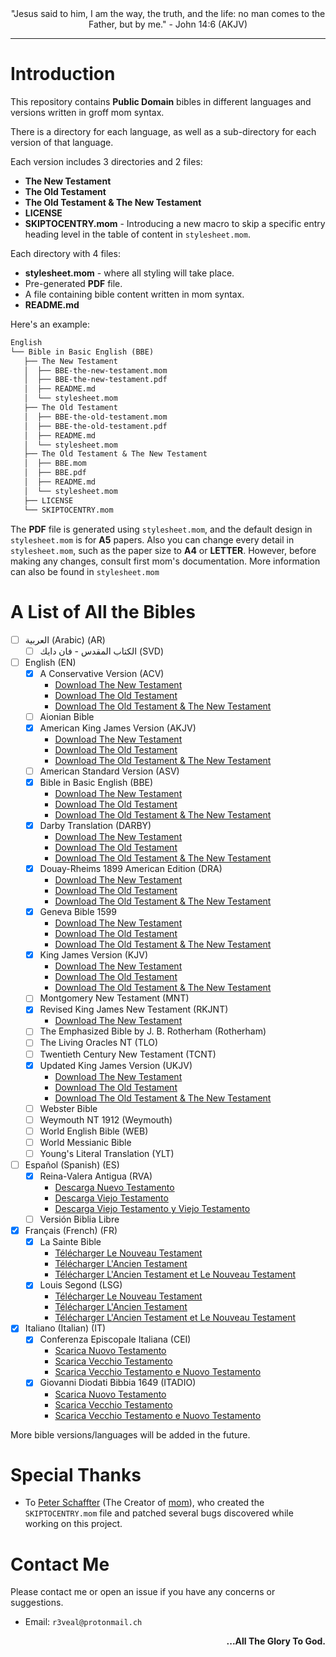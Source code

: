 <div align="center">
"Jesus said to him, I am the way, the truth, and the life: no man comes to the Father, but by me." - John 14:6 (AKJV)
</div>

<hr>

# Introduction
This repository contains **Public Domain** bibles in different languages and versions written in groff mom syntax.

There is a directory for each language, as well as a sub-directory for each version of that language.

Each version includes 3 directories and 2 files:
- **The New Testament**
- **The Old Testament**
- **The Old Testament & The New Testament**
- **LICENSE**
- **SKIPTOCENTRY.mom** - Introducing a new macro to skip a specific entry heading level in the table of content in `stylesheet.mom`.

Each directory with 4 files:
- **stylesheet.mom** - where all styling will take place.
- Pre-generated **PDF** file.
- A file containing bible content written in mom syntax.
- **README.md**

Here's an example:
```txt
English
└── Bible in Basic English (BBE)
   ├── The New Testament
   │  ├── BBE-the-new-testament.mom
   │  ├── BBE-the-new-testament.pdf
   │  ├── README.md
   │  └── stylesheet.mom
   ├── The Old Testament
   │  ├── BBE-the-old-testament.mom
   │  ├── BBE-the-old-testament.pdf
   │  ├── README.md
   │  └── stylesheet.mom
   ├── The Old Testament & The New Testament
   │  ├── BBE.mom
   │  ├── BBE.pdf
   │  ├── README.md
   │  └── stylesheet.mom
   ├── LICENSE
   └── SKIPTOCENTRY.mom
```

The **PDF** file is generated using `stylesheet.mom`, and the default design in `stylesheet.mom` is for **A5** papers. Also you can change every detail in `stylesheet.mom`,  such as the paper size to **A4** or **LETTER**.
However, before making any changes, consult first mom's documentation. More information can also be found in `stylesheet.mom`


# A List of All the Bibles
- [ ] العربية (Arabic) (AR)
	- [ ] الكتاب المقدس - فان دايك (SVD)
- [ ] English (EN)
	- [x] A Conservative Version (ACV)
		- <a href="https://github.com/0xR3V/Bibles/raw/main/English/A%20Conservative%20Version%20(ACV)/The%20New%20Testament/ACV-the-new-testament.pdf">Download The New Testament</a>
		- <a href="https://github.com/0xR3V/Bibles/raw/main/English/A%20Conservative%20Version%20(ACV)/The%20Old%20Testament/ACV-the-old-testament.pdf">Download The Old Testament</a>
		- <a href="https://github.com/0xR3V/Bibles/raw/main/English/A%20Conservative%20Version%20(ACV)/The%20Old%20Testament%20%26%20The%20New%20Testament/ACV.pdf">Download The Old Testament & The New Testament</a>
	- [ ] Aionian Bible
	- [x] American King James Version (AKJV)
		- <a href="https://github.com/0xR3V/Bibles/raw/main/English/American%20King%20James%20Version%20(AKJV)/The%20New%20Testament/AKJV-the-new-testament.pdf">Download The New Testament</a>
		- <a href="https://github.com/0xR3V/Bibles/raw/main/English/American%20King%20James%20Version%20(AKJV)/The%20Old%20Testament/AKJV-the-old-testament.pdf">Download The Old Testament</a>
		- <a href="https://github.com/0xR3V/Bibles/raw/main/English/American%20King%20James%20Version%20(AKJV)/The%20Old%20Testament%20%26%20The%20New%20Testament/AKJV.pdf">Download The Old Testament & The New Testament</a>
	- [ ] American Standard Version (ASV)
	- [x] Bible in Basic English (BBE)
		- <a href="https://raw.githubusercontent.com/0xR3V/Bibles/main/English/Bible in Basic English (BBE)/The New Testament/BBE-the-new-testament.pdf">Download The New Testament</a>
		- <a href="https://raw.githubusercontent.com/0xR3V/Bibles/main/English/Bible%20in%20Basic%20English%20(BBE)/The%20Old%20Testament/BBE-the-old-testament.pdf">Download The Old Testament</a>
		- <a href="https://raw.githubusercontent.com/0xR3V/Bibles/main/English/Bible%20in%20Basic%20English%20(BBE)/The%20Old%20Testament%20%26%20The%20New%20Testament/BBE.pdf">Download The Old Testament & The New Testament</a>
	- [x] Darby Translation (DARBY)
		- <a href="https://github.com/0xR3V/Bibles/raw/main/English/Darby%20Translation%20(DARBY)/The%20New%20Testament/DARBY-the-new-testament.pdf">Download The New Testament</a>
		- <a href="https://github.com/0xR3V/Bibles/raw/main/English/Darby%20Translation%20(DARBY)/The%20Old%20Testament/DARBY-the-old-testament.pdf">Download The Old Testament</a>
		- <a href="https://github.com/0xR3V/Bibles/raw/main/English/Darby%20Translation%20(DARBY)/The%20Old%20Testament%20%26%20The%20New%20Testament/DARBY.pdf">Download The Old Testament & The New Testament</a>
	- [x] Douay-Rheims 1899 American Edition (DRA)
		- <a href="https://github.com/0xR3V/Bibles/raw/main/English/Douay-Rheims%201899%20American%20Edition%20(DRA)/The%20New%20Testament/DRA-the-new-testament.pdf">Download The New Testament</a>
		- <a href="https://github.com/0xR3V/Bibles/raw/main/English/Douay-Rheims%201899%20American%20Edition%20(DRA)/The%20Old%20Testament/DRA-the-old-testament.pdf">Download The Old Testament</a>
		- <a href="https://github.com/0xR3V/Bibles/raw/main/English/Douay-Rheims%201899%20American%20Edition%20(DRA)/The%20Old%20Testament%20%26%20The%20New%20Testament/DRA.pdf">Download The Old Testament & The New Testament</a>
	- [x] Geneva Bible 1599
		- <a href="https://github.com/0xR3V/Bibles/raw/main/English/Geneva%20Bible%201599/The%20New%20Testament/Geneva1599-the-new-testament.pdf">Download The New Testament</a>
		- <a href="https://github.com/0xR3V/Bibles/raw/main/English/Geneva%20Bible%201599/The%20Old%20Testament/Geneva1599-the-old-testament.pdf">Download The Old Testament</a>
		- <a href="https://github.com/0xR3V/Bibles/raw/main/English/Geneva%20Bible%201599/The%20Old%20Testament%20%26%20The%20New%20Testament/Geneva1599.pdf">Download The Old Testament & The New Testament</a>
	- [x] King James Version (KJV)
		- <a href="https://raw.githubusercontent.com/0xR3V/Bibles/main/English/King%20James%20Version%20(KJV)/The%20New%20Testament/KJV-the-new-testament.pdf">Download The New Testament</a>
		- <a href="https://raw.githubusercontent.com/0xR3V/Bibles/main/English/King%20James%20Version%20(KJV)/The%20Old%20Testament/KJV-the-old-testament.pdf">Download The Old Testament</a>
		- <a href="https://raw.githubusercontent.com/0xR3V/Bibles/main/English/King%20James%20Version%20(KJV)/The%20Old%20Testament%20%26%20The%20New%20Testament/KJV.pdf">Download The Old Testament & The New Testament</a>
	- [ ] Montgomery New Testament (MNT)
	- [x] Revised King James New Testament (RKJNT)
		- <a href="https://github.com/0xR3V/Bibles/raw/main/English/Revised%20King%20James%20New%20Testament%20(RKJNT)/The%20New%20Testament/RKJNT-the-new-testament.pdf">Download The New Testament</a>
	- [ ] The Emphasized Bible by J. B. Rotherham (Rotherham)
	- [ ] The Living Oracles NT (TLO)
	- [ ] Twentieth Century New Testament (TCNT)
	- [x] Updated King James Version (UKJV)
		- <a href="https://raw.githubusercontent.com/0xR3V/Bibles/main/English/Updated%20King%20James%20Version%20(UKJV)/The%20New%20Testament/UKJV-the-new-testament.pdf">Download The New Testament</a>
		- <a href="https://raw.githubusercontent.com/0xR3V/Bibles/main/English/Updated%20King%20James%20Version%20(UKJV)/The%20Old%20Testament/UKJV-the-old-testament.pdf">Download The Old Testament</a>
		- <a href="https://raw.githubusercontent.com/0xR3V/Bibles/main/English/Updated%20King%20James%20Version%20(UKJV)/The%20Old%20Testament%20%26%20The%20New%20Testament/UKJV.pdf">Download The Old Testament & The New Testament</a>
	- [ ] Webster Bible
	- [ ] Weymouth NT 1912 (Weymouth)
	- [ ] World English Bible (WEB)
	- [ ] World Messianic Bible
	- [ ] Young's Literal Translation (YLT)
- [ ] Español (Spanish) (ES)
	- [x] Reina-Valera Antigua (RVA)
		- <a href="https://github.com/0xR3V/Bibles/raw/main/Espa%C3%B1ol%20(Spanish)/Reina-Valera%20Antigua%20(RVA)/Nuevo%20Testamento%20(The%20New%20Testament)/RVA-nuevo-testamento.pdf">Descarga Nuevo Testamento</a>
		- <a href="https://github.com/0xR3V/Bibles/raw/main/Espa%C3%B1ol%20(Spanish)/Reina-Valera%20Antigua%20(RVA)/Viejo%20Testamento%20(The%20Old%20Testament)/RVA-viejo-testamento.pdf">Descarga Viejo Testamento</a>
		- <a href="https://github.com/0xR3V/Bibles/raw/main/Espa%C3%B1ol%20(Spanish)/Reina-Valera%20Antigua%20(RVA)/Viejo%20Testamento%20y%20Nuevo%20Testamento%20(The%20Old%20Testament%20%26%20The%20New%20Testament)/RVA.pdf">Descarga Viejo Testamento y Viejo Testamento</a>
	- [ ] Versión Biblia Libre
- [x] Français (French) (FR)
	- [x] La Sainte Bible
		- <a href="https://raw.githubusercontent.com/0xR3V/Bibles/main/Fran%C3%A7ais%20(French)/La%20Sainte%20Bible/Nouveau%20Testament%20(The%20New%20Testament)/fra_fob-nouveau-testament.pdf">Télécharger Le Nouveau Testament</a>
		- <a href="https://raw.githubusercontent.com/0xR3V/Bibles/main/Fran%C3%A7ais%20(French)/La%20Sainte%20Bible/L'Ancien%20Testament%20(The%20Old%20Testament)/fra_fob-l'ancien-testament.pdf">Télécharger L'Ancien Testament</a>
		- <a href="https://raw.githubusercontent.com/0xR3V/Bibles/main/Fran%C3%A7ais%20(French)/La%20Sainte%20Bible/L'Ancien%20Testament%20et%20Nouveau%20Testament%20(The%20Old%20Testament%20%26%20The%20New%20Testament)/fra_fob.pdf">Télécharger L'Ancien Testament et Le Nouveau Testament</a>
	- [x] Louis Segond (LSG)
		- <a href="https://github.com/0xR3V/Bibles/raw/main/Fran%C3%A7ais%20(French)/Louis%20Segond%20(LSG)/Nouveau%20Testament%20(The%20New%20Testament)/LSG-nouveau-testament.pdf">Télécharger Le Nouveau Testament</a>
		- <a href="https://github.com/0xR3V/Bibles/raw/main/Fran%C3%A7ais%20(French)/Louis%20Segond%20(LSG)/L'Ancien%20Testament%20(The%20Old%20Testament)/LSG-l'ancien-testament.pdf">Télécharger L'Ancien Testament</a>
		- <a href="https://github.com/0xR3V/Bibles/raw/main/Fran%C3%A7ais%20(French)/Louis%20Segond%20(LSG)/L'Ancien%20Testament%20et%20Nouveau%20Testament%20(The%20Old%20Testament%20%26%20The%20New%20Testament)/LSG.pdf">Télécharger L'Ancien Testament et Le Nouveau Testament</a>
- [x] Italiano (Italian) (IT)
	- [x] Conferenza Episcopale Italiana (CEI)
		- <a href="https://github.com/0xR3V/Bibles/raw/main/Italiano%20(Italian)/Conferenza%20Episcopale%20Italiana%20(CEI)/Nuovo%20Testamento%20(The%20New%20Testament)/CEI-nuovo-testamento.pdf">Scarica Nuovo Testamento</a>
		- <a href="https://github.com/0xR3V/Bibles/raw/main/Italiano%20(Italian)/Conferenza%20Episcopale%20Italiana%20(CEI)/Vecchio%20Testamento%20(The%20Old%20Testament)/CEI-vecchio-testamento.pdf">Scarica Vecchio Testamento</a>
		- <a href="https://raw.githubusercontent.com/0xR3V/Bibles/main/Italiano%20(Italian)/Conferenza%20Episcopale%20Italiana%20(CEI)/Vecchio%20Testamento%20e%20Nuovo%20Testamento%20(The%20Old%20Testament%20%26%20The%20New%20Testament)/CEI.pdf">Scarica Vecchio Testamento e Nuovo Testamento</a>
	- [x] Giovanni Diodati Bibbia 1649 (ITADIO)
		- <a href="https://github.com/0xR3V/Bibles/raw/main/Italiano%20(Italian)/Giovanni%20Diodati%20Bibbia%201649%20(ITADIO)/Nuovo%20Testamento%20(The%20New%20Testament)/ITADIO-nuovo-testamento.pdf">Scarica Nuovo Testamento</a>
		- <a href="https://github.com/0xR3V/Bibles/raw/main/Italiano%20(Italian)/Giovanni%20Diodati%20Bibbia%201649%20(ITADIO)/Vecchio%20Testamento%20(The%20Old%20Testament)/ITADIO-vecchio-testamento.pdf">Scarica Vecchio Testamento</a>
		- <a href="https://github.com/0xR3V/Bibles/raw/main/Italiano%20(Italian)/Giovanni%20Diodati%20Bibbia%201649%20(ITADIO)/Vecchio%20Testamento%20e%20Nuovo%20Testamento%20(The%20Old%20Testament%20%26%20The%20New%20Testament)/ITADIO.pdf">Scarica Vecchio Testamento e Nuovo Testamento</a>

More bible versions/languages will be added in the future.

# Special Thanks
- To [Peter Schaffter](https://schaffter.ca/about-me.html) (The Creator of [mom](https://schaffter.ca/mom/mom-01.html)), who created the `SKIPTOCENTRY.mom` file and patched several bugs discovered while working on this project.

# Contact Me
Please contact me or open an issue if you have any concerns or suggestions.
- Email: `r3veal@protonmail.ch`

<div align="right">
<p>
	<strong>...All The Glory To God.</strong>
</p>
</div>
